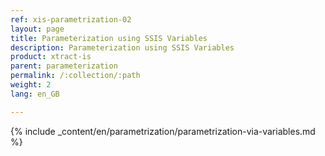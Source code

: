 ```yaml
---
ref: xis-parametrization-02
layout: page
title: Parameterization using SSIS Variables
description: Parameterization using SSIS Variables
product: xtract-is
parent: parameterization
permalink: /:collection/:path
weight: 2
lang: en_GB

---
```


{% include _content/en/parametrization/parametrization-via-variables.md  %}

